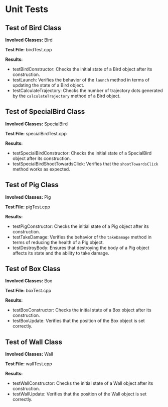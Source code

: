 # Unit Tests

## Test of Bird Class

**Involved Classes:**
  Bird

**Test File:**
  birdTest.cpp

**Results:**
  - testBirdConstructor: Checks the initial state of a Bird object after its construction.
  - testLaunch: Verifies the behavior of the `launch` method in terms of updating the state of a Bird object.
  - testCalculateTrajectory: Checks the number of trajectory dots generated by the `calculateTrajectory` method of a Bird object.

## Test of SpecialBird Class

**Involved Classes:**
  SpecialBird

**Test File:**
  specialBirdTest.cpp

**Results:**
  - testSpecialBirdConstructor: Checks the initial state of a SpecialBird object after its construction.
  - testSpecialBirdShootTowardsClick: Verifies that the `shootTowardsClick` method works as expected.

## Test of Pig Class

**Involved Classes:**
  Pig

**Test File:**
  pigTest.cpp

**Results:**
  - testPigConstructor: Checks the initial state of a Pig object after its construction.
  - testTakeDamage: Verifies the behavior of the `takeDamage` method in terms of reducing the health of a Pig object.
  - testDestroyBody: Ensures that destroying the body of a Pig object affects its state and the ability to take damage.

## Test of Box Class

**Involved Classes:**
  Box

**Test File:**
  boxTest.cpp

**Results:**
  - testBoxConstructor: Checks the initial state of a Box object after its construction.
  - testBoxUpdate: Verifies that the position of the Box object is set correctly.

## Test of Wall Class

**Involved Classes:**
  Wall

**Test File:**
  wallTest.cpp

**Results:**
  - testWallConstructor: Checks the initial state of a Wall object after its construction.
  - testWallUpdate: Verifies that the position of the Wall object is set correctly.
